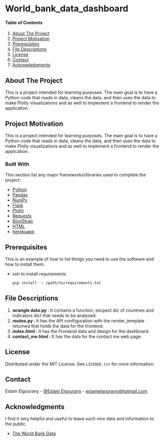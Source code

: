 # World_bank_data_dashboard

<div id="top"></div>


#### Table of Contents

1. [About The Project](#about-the-project)
2. [Project Motivation](#motivation)
3. [Prerequisites](#Prerequisites)
4. [File Descriptions](#files)
5. [License](#License)
6. [Contact](#Contact)
7. [Acknowledgments](#Acknowledgments)


<!-- ABOUT THE PROJECT -->
## About The Project

This is a project intended for learning purposes.
The main goal is to have a Python code that reads in data, cleans the data, and then uses the data to make Plotly visualizations and as well to implement a frontend to render the application.



<!-- MOTIVATION -->
## Project Motivation <a name="motivation"></a>

This is a project intended for learning purposes.
The main goal is to have a Python code that reads in data, cleans the data, and then uses the data to make Plotly visualizations and as well to implement a frontend to render the application.


<!-- TOOLS -->
### Built With

This section list any major frameworks/libraries used to complete the project:

* [Python](https://python.org/)
* [Pandas](https://pandas.pydata.org/)
* [NumPy](https://numpy.org/)
* [Flask](https://www.fullstackpython.com/flask.html)
* [Plotly](https://plotly.com/python/)
* [Requests](https://docs.python-requests.org/en/latest/)
* [BootStrap](https://getbootstrap.com/)
* [HTML](https://html.com/)
* [herokuapp](https://heroku.com/)



<!-- INSTALL -->

## Prerequisites <a name="Prerequisites"></a>

This is an example of how to list things you need to use the software and how to install them.
* ssh to install requirements
  ```sh
  pip install -r /path/to/requirements.txt
  ```
  

<!-- FILES -->  
## File Descriptions <a name="files"></a>

1. <b> wrangle data.py </b>: It contains a function, excpect dic of countries and indicators dict that needs to be analysed.
2. <b> routes.py </b>: It has the API confiiguration with the render_template returned that holds the data for the frontend.
3. <b> index.html </b>: It has the Frontend data and design for the dashboard.
4. <b> contact_me.html </b>: It has the data for the contact me web page.


<!-- LICENSE -->

## License <a name="License"></a>

Distributed under the MIT License. See `LICENSE.txt` for more information.


<!-- CONTACT -->
## Contact <a name="Contact"></a>

Eslam Elgourany - [@Eslam Elgourany](https://www.linkedin.com/in/eslam-elgourany-75b346111) - eslamelgourany@hotmail.com


<!-- ACKNOWLEDGMENTS -->
## Acknowledgments <a name="Acknowledgments"></a>
I find it very helpful and useful to leave such nice data and information to the public.

* [The World Bank Data](https://data.worldbank.org/)
